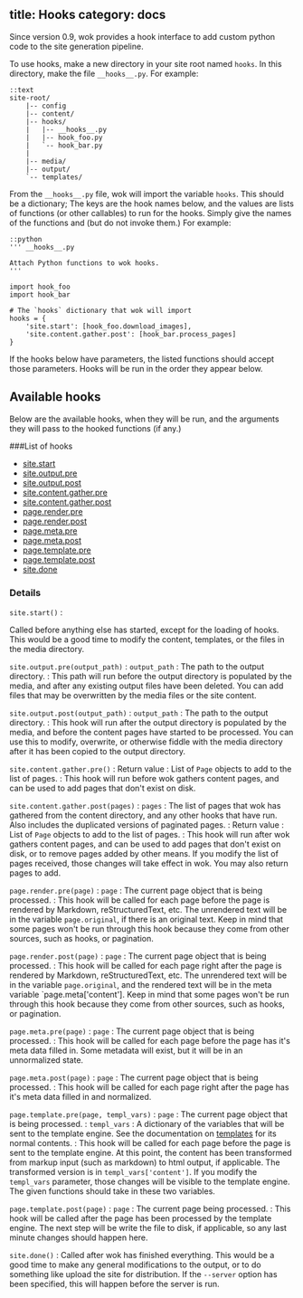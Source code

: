 title: Hooks
category: docs
---
Since version 0.9, wok provides a hook interface to add custom python code to
the site generation pipeline.

To use hooks, make a new directory in your site root named `hooks`. In this 
directory, make the file `__hooks__.py`. For example:

    ::text
    site-root/
        |-- config
        |-- content/
        |-- hooks/
        |   |-- __hooks__.py
        |   |-- hook_foo.py
        |   `-- hook_bar.py
        |
        |-- media/
        |-- output/
        `-- templates/


From the `__hooks__.py` file, wok will import the variable `hooks`. 
This should be a dictionary; The keys are the hook names below, and the values 
are lists of functions (or other callables) to run for the hooks. Simply give 
the names of the functions and (but do not invoke them.) For example:

    ::python
    ''' __hooks__.py

    Attach Python functions to wok hooks.
    '''

    import hook_foo
    import hook_bar

    # The `hooks` dictionary that wok will import
    hooks = {
        'site.start': [hook_foo.download_images],
        'site.content.gather.post': [hook_bar.process_pages]
    }

If the hooks below have parameters, the listed functions should accept
those parameters. Hooks will be run in the order they appear below.

Available hooks
---------------
Below are the available hooks, when they will be run, and the arguments they
will pass to the hooked functions (if any.)

###List of hooks

- [site.start](#site.start)
- [site.output.pre](#site.output.pre)
- [site.output.post](#site.output.post)
- [site.content.gather.pre](#site.content.gather.pre)
- [site.content.gather.post](#site.content.gather.post)
- [page.render.pre](#page.render.pre)
- [page.render.post](#page.render.post)
- [page.meta.pre](#page.meta.pre)
- [page.meta.post](#page.meta.post)
- [page.template.pre](#page.template.pre)
- [page.template.post](#page.template.post)
- [site.done](#site.done)

### Details

<!-- This first one needs to be wrapped in a p tag, because it doesn't happen automatically for some reason...? -->

`site.start()` <a name="site.start"> </a>
:   <p>Called before anything else has started, except for the loading of hooks.
    This would be a good time to modify the content, templates, or the files in
    the media directory.</p>

`site.output.pre(output_path)` <a name="site.output.pre"> </a>
:   `output_path`
    :   The path to the output directory.
:   This path will run before the output directory is populated by the media,
    and after any existing output files have been deleted. You can add files
    that may be overwritten by the media files or the site content.

`site.output.post(output_path)` <a name="site.output.post"> </a>
:   `output_path`
    :   The path to the output directory.
:   This hook will run after the output directory is populated by the media,
    and before the content pages have started to be processed. You can use this
    to modify, overwrite, or otherwise fiddle with the media directory after it
    has been copied to the output directory.

`site.content.gather.pre()` <a name="site.content.gather.pre"> </a>
:   Return value
    :   List of `Page` objects to add to the list of pages.
:   This hook will run before wok gathers content pages, and can be used to add
    pages that don't exist on disk.

`site.content.gather.post(pages)` <a name="site.content.gather.post"> </a>
:   `pages`
    :   The list of pages that wok has gathered from the content directory, and
        any other hooks that have run. Also includes the duplicated versions of
        paginated pages.
:   Return value
    :   List of `Page` objects to add to the list of pages.
:   This hook will run after wok gathers content pages, and can be used to add
    pages that don't exist on disk, or to remove pages added by other means. If
    you modify the list of pages received, those changes will take effect in
    wok. You may also return pages to add.

`page.render.pre(page)` <a name="page.render.pre"> </a>
:   `page`
    :   The current page object that is being processed.
:   This hook will be called for each page before the page is rendered by
    Markdown, reStructuredText, etc. The unrendered text will be in the
    variable `page.original`, if there is an original text. Keep in mind that
    some pages won't be run through this hook because they come from other
    sources, such as hooks, or pagination.

`page.render.post(page)` <a name="page.render.post"> </a>
:   `page`
    :   The current page object that is being processed.
:   This hook will be called for each page right after the page is rendered by
    Markdown, reStructuredText, etc. The unrendered text will be in the
    variable `page.original`, and the rendered text will be in the meta
    variable `page.meta['content']. Keep in mind that some pages won't be run
    through this hook because they come from other sources, such as hooks, or
    pagination.

`page.meta.pre(page)` <a name="page.render.pre"> </a>
:   `page`
    :   The current page object that is being processed.
:   This hook will be called for each page before the page has it's meta data
    filled in. Some metadata will exist, but it will be in an unnormalized
    state.

`page.meta.post(page)` <a name="page.render.post"> </a>
:   `page`
    :   The current page object that is being processed.
:   This hook will be called for each page right after the page has it's meta
    data filled in and normalized.

`page.template.pre(page, templ_vars)` <a name="page.template.pre"> </a>
:   `page`
    :   The current page object that is being processed.
:   `templ_vars`
    :   A dictionary of the variables that will be sent to the template engine.
        See the documentation on [templates][] for its normal contents.
:   This hook will be called for each page before the page is sent to
    the template engine. At this point, the content has been transformed
    from markup input (such as markdown) to html output, if applicable.
    The transformed version is in `templ_vars['content']`. If you
    modify the `templ_vars` parameter, those changes will be visible to
    the template engine. The given functions should take in these two
    variables.

[templates]: /docs/templates/

`page.template.post(page)` <a name="page.template.postpage"> </a>
:   `page`
    :   The current page being processed.
:   This hook will be called after the page has been processed by the template
    engine. The next step will be write the file to disk, if applicable, so any
    last minute changes should happen here.

`site.done()` <a name="site.done"> </a>
:   Called after wok has finished everything. This would be a good time to make
    any general modifications to the output, or to do something like upload the
    site for distribution. If the `--server` option has been specified, this
    will happen before the server is run.
